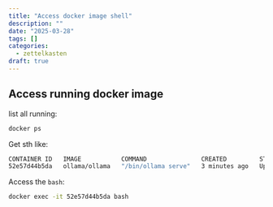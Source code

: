 ```yaml
---
title: "Access docker image shell"
description: ""
date: "2025-03-28"
tags: []
categories:
  - zettelkasten
draft: true
---
```


## Access running docker image

list all running:

```bash
docker ps
```

Get sth like:

```bash
CONTAINER ID   IMAGE           COMMAND               CREATED         STATUS         PORTS                                           NAMES
52e57d44b5da   ollama/ollama   "/bin/ollama serve"   3 minutes ago   Up 3 minutes   0.0.0.0:11434->11434/tcp, :::11434->11434/tcp   ollama_coding
```

Access the `bash`:

```bash
docker exec -it 52e57d44b5da bash
```
